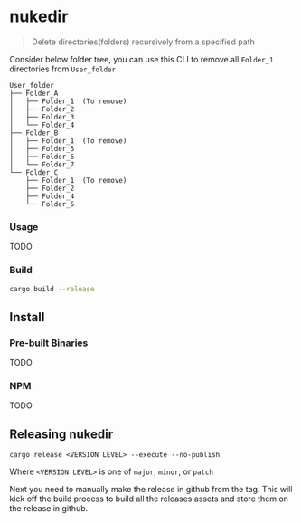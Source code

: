 # nukedir

> Delete directories(folders) recursively from a specified path

Consider below folder tree, you can use this CLI to remove all `Folder_1` directories from `User_folder`

```
User_folder
├── Folder_A
│   ├── Folder_1  (To remove)
│   ├── Folder_2
│   ├── Folder_3
│   └── Folder_4
├── Folder_B
│   ├── Folder_1  (To remove)
│   ├── Folder_5
│   ├── Folder_6
│   └── Folder_7
└── Folder_C
    ├── Folder_1  (To remove)
    ├── Folder_2
    ├── Folder_4
    └── Folder_5
```

### Usage

TODO


### Build

```sh
cargo build --release
```

## Install

### Pre-built Binaries
TODO

### NPM
TODO


## Releasing nukedir

```
cargo release <VERSION LEVEL> --execute --no-publish
```

Where `<VERSION LEVEL>` is one of `major`, `minor`, or `patch`

Next you need to manually make the release in github from the tag. This will kick off the build process
to build all the releases assets and store them on the release in github. 
